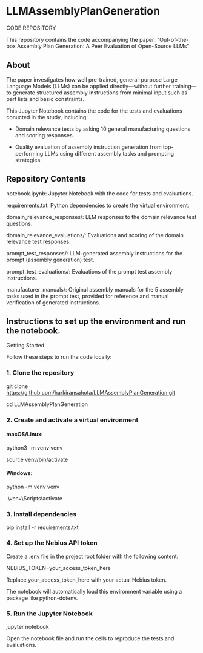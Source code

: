 # LLMAssemblyPlanGeneration
CODE REPOSITORY

This repository contains the code accompanying the paper:
"Out-of-the-box Assembly Plan Generation: A Peer Evaluation of Open-Source LLMs"

## About

The paper investigates how well pre-trained, general-purpose Large Language Models (LLMs) can be applied directly—without further training—to generate structured assembly instructions from minimal input such as part lists and basic constraints.

This Jupyter Notebook contains the code for the tests and evaluations conucted in the study, including:

- Domain relevance tests by asking 10 general manufacturing questions and scoring responses.

- Quality evaluation of assembly instruction generation from top-performing LLMs using different assembly tasks and prompting strategies.


## Repository Contents

notebook.ipynb: Jupyter Notebook with the code for tests and evaluations.

requirements.txt: Python dependencies to create the virtual environment.

domain_relevance_responses/: LLM responses to the domain relevance test questions.

domain_relevance_evaluations/: Evaluations and scoring of the domain relevance test responses.

prompt_test_responses/: LLM-generated assembly instructions for the prompt (assembly generation) test.

prompt_test_evaluations/: Evaluations of the prompt test assembly instructions.

manufacturer_manuals/: Original assembly manuals for the 5 assembly tasks used in the prompt test, provided for reference and manual verification of generated instructions.

## Instructions to set up the environment and run the notebook.

Getting Started

Follow these steps to run the code locally:

### 1. Clone the repository
git clone https://github.com/harkiransahota/LLMAssemblyPlanGeneration.git

cd LLMAssemblyPlanGeneration

### 2. Create and activate a virtual environment

  #### macOS/Linux:

python3 -m venv venv

source venv/bin/activate


  #### Windows:

python -m venv venv

.\venv\Scripts\activate

### 3. Install dependencies
pip install -r requirements.txt

### 4. Set up the Nebius API token

Create a .env file in the project root folder with the following content:

NEBIUS_TOKEN=your_access_token_here


Replace your_access_token_here with your actual Nebius token.

The notebook will automatically load this environment variable using a package like python-dotenv.

### 5. Run the Jupyter Notebook
jupyter notebook


Open the notebook file and run the cells to reproduce the tests and evaluations.
